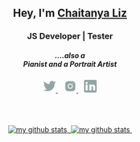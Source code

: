 <h2 align="center">Hey, I'm <a href="https://chaitanyalizrt.me/">Chaitanya Liz</a></h2>  

<h3 align="center">JS Developer | Tester</h3>
<h5 align="center">....also a<br/>Pianist and a Portrait Artist</h5> 

<p align="center">
      <a href="https://twitter.com/lizchaitanya" target="_blank">
            <img height="25"  src="/icons/twitter.svg"/>
      </a>&nbsp;&nbsp;
      <a href="https://www.instagram.com/lizchaitanya/" target="_blank">
            <img height="25" src="/icons/instagram.svg"/>
      </a>&nbsp;&nbsp;
      <a href="https://www.linkedin.com/in/lizchaitanya/" target="_blank">
            <img height="25" src="/icons/linkedin.svg"/>
      </a>
</p>

<br/>
<br/>  

<a align="center" href="https://github.com/CLiz17?tab=repositories">
    <p align="center">
    <img src="https://github-profile-summary-cards.vercel.app/api/cards/profile-details?username=CLiz17&theme=github_dark" alt="my github stats"/>&nbsp;
    <img src="https://activity-graph.herokuapp.com/graph?username=CLiz17&theme=react-dark" alt="my github stats"/>&nbsp;
    </p>
</a>
